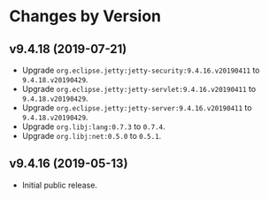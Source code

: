 # Changes by Version

## v9.4.18 (2019-07-21)
* Upgrade `org.eclipse.jetty:jetty-security:9.4.16.v20190411` to `9.4.18.v20190429`.
* Upgrade `org.eclipse.jetty:jetty-servlet:9.4.16.v20190411` to `9.4.18.v20190429`.
* Upgrade `org.eclipse.jetty:jetty-server:9.4.16.v20190411` to `9.4.18.v20190429`.
* Upgrade `org.libj:lang:0.7.3` to `0.7.4`.
* Upgrade `org.libj:net:0.5.0` to `0.5.1`.

## v9.4.16 (2019-05-13)
* Initial public release.